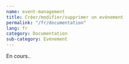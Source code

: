 ```yaml
---
name: event-management
title: Créer/modifier/supprimer un evénement
permalink: "/fr/documentation"
lang: fr
category: Documentation
sub-category: Evénement
---
```


En cours..